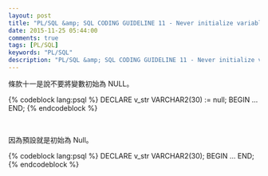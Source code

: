 ```yaml
---
layout: post
title: "PL/SQL &amp; SQL CODING GUIDELINE 11 - Never initialize variables with NULL"
date: 2015-11-25 05:44:00
comments: true
tags: [PL/SQL]
keywords: "PL/SQL"
description: "PL/SQL &amp; SQL CODING GUIDELINE 11 - Never initialize variables with NULL"
---
```


條款十一是說不要將變數初始為 NULL。  

<!-- More -->

{% codeblock lang:psql %}
DECLARE 
	v_str VARCHAR2(30) := null; 
BEGIN 
	... 
END;
{% endcodeblock %}

<br/>


因為預設就是初始為 Null。  

{% codeblock lang:psql %}
DECLARE 
	v_str VARCHAR2(30); 
BEGIN 
	... 
END;
{% endcodeblock %}
